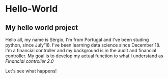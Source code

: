 # Hello-World
## My hello world project

Hello all, my name is Sérgio, I'm from Portugal and I've been studing python, since July'18. I've been learning data science since December'18. I'm a financial controller and my background is in the audit and financial controller. My goal is to develop my actual function to what I understand as *Financial controller 2.0*

Let's see what happens!
